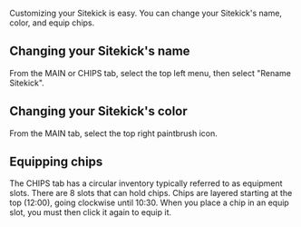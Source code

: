 Customizing your Sitekick is easy.  You can change your Sitekick's name, color, and equip chips.

## Changing your Sitekick's name
From the MAIN or CHIPS tab, select the top left menu, then select "Rename Sitekick".

## Changing your Sitekick's color
From the MAIN tab, select the top right paintbrush icon.

## Equipping chips
The CHIPS tab has a circular inventory typically referred to as equipment slots.  There are 8 slots that can hold chips.  Chips are layered starting at the top (12:00), going clockwise until 10:30.  When you place a chip in an equip slot, you must then click it again to equip it.